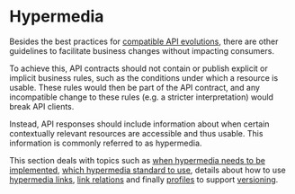 # Hypermedia

Besides the best practices for [compatible API evolutions](../../020_GENERAL-GUIDELINES/030_Compatibility/010_Compatible-changes/000_index.md), there are other guidelines to facilitate business changes without impacting consumers.

To achieve this, API contracts should not contain or publish explicit or implicit business rules, such as the conditions under which a resource is usable. These rules would then be part of the API contract, and any incompatible change to these rules (e.g. a stricter interpretation) would break API clients.

Instead, API responses should include information about when certain contextually relevant resources are accessible and thus usable. This information is commonly referred to as hypermedia.

This section deals with topics such as [when hypermedia needs to be implemented](@guidelines/R000033), [which hypermedia standard to use](@guidelines/R000036), details about how to use [hypermedia links](./020_Links/000_index.md), [link relations](./030_Link-relation-types/000_index.md) and finally [profiles](./040_Profiles/000_index.md) to support [versioning](../050_Compatibility/020_Versioning/000_index.md).
